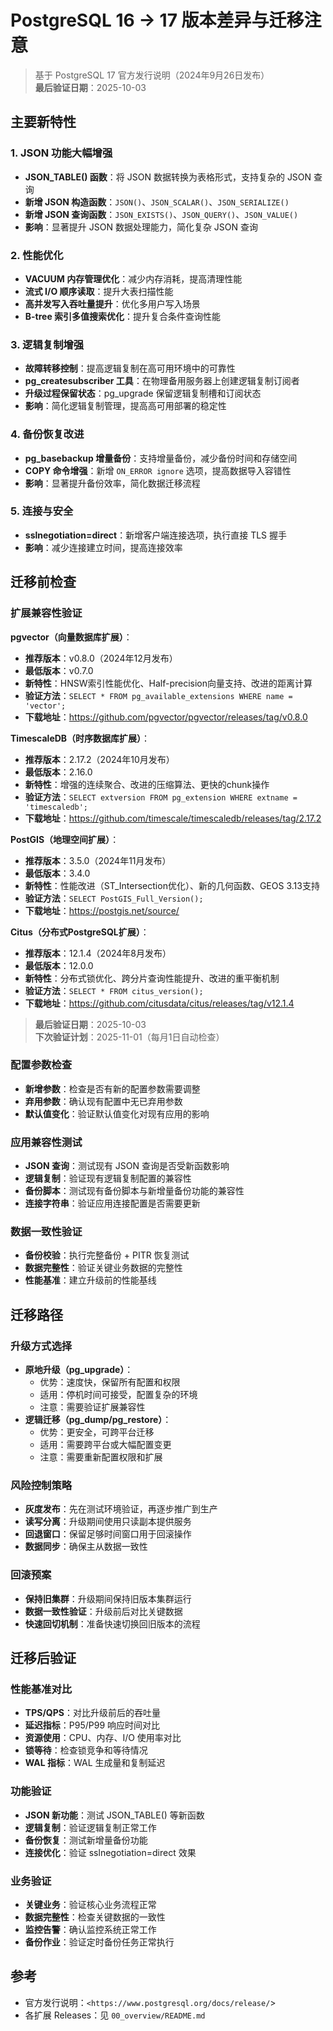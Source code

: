 ﻿# PostgreSQL 16 → 17 版本差异与迁移注意

> 基于 PostgreSQL 17 官方发行说明（2024年9月26日发布）  
> **最后验证日期**：2025-10-03

## 主要新特性

### 1. JSON 功能大幅增强

- **JSON_TABLE() 函数**：将 JSON 数据转换为表格形式，支持复杂的 JSON 查询
- **新增 JSON 构造函数**：`JSON()`、`JSON_SCALAR()`、`JSON_SERIALIZE()`
- **新增 JSON 查询函数**：`JSON_EXISTS()`、`JSON_QUERY()`、`JSON_VALUE()`
- **影响**：显著提升 JSON 数据处理能力，简化复杂 JSON 查询

### 2. 性能优化

- **VACUUM 内存管理优化**：减少内存消耗，提高清理性能
- **流式 I/O 顺序读取**：提升大表扫描性能
- **高并发写入吞吐量提升**：优化多用户写入场景
- **B-tree 索引多值搜索优化**：提升复合条件查询性能

### 3. 逻辑复制增强

- **故障转移控制**：提高逻辑复制在高可用环境中的可靠性
- **pg_createsubscriber 工具**：在物理备用服务器上创建逻辑复制订阅者
- **升级过程保留状态**：pg_upgrade 保留逻辑复制槽和订阅状态
- **影响**：简化逻辑复制管理，提高高可用部署的稳定性

### 4. 备份恢复改进

- **pg_basebackup 增量备份**：支持增量备份，减少备份时间和存储空间
- **COPY 命令增强**：新增 `ON_ERROR ignore` 选项，提高数据导入容错性
- **影响**：显著提升备份效率，简化数据迁移流程

### 5. 连接与安全

- **sslnegotiation=direct**：新增客户端连接选项，执行直接 TLS 握手
- **影响**：减少连接建立时间，提高连接效率

## 迁移前检查

### 扩展兼容性验证

**pgvector（向量数据库扩展）**：

- **推荐版本**：v0.8.0（2024年12月发布）
- **最低版本**：v0.7.0
- **新特性**：HNSW索引性能优化、Half-precision向量支持、改进的距离计算
- **验证方法**：`SELECT * FROM pg_available_extensions WHERE name = 'vector';`
- **下载地址**：<https://github.com/pgvector/pgvector/releases/tag/v0.8.0>

**TimescaleDB（时序数据库扩展）**：

- **推荐版本**：2.17.2（2024年10月发布）
- **最低版本**：2.16.0
- **新特性**：增强的连续聚合、改进的压缩算法、更快的chunk操作
- **验证方法**：`SELECT extversion FROM pg_extension WHERE extname = 'timescaledb';`
- **下载地址**：<https://github.com/timescale/timescaledb/releases/tag/2.17.2>

**PostGIS（地理空间扩展）**：

- **推荐版本**：3.5.0（2024年11月发布）
- **最低版本**：3.4.0
- **新特性**：性能改进（ST_Intersection优化）、新的几何函数、GEOS 3.13支持
- **验证方法**：`SELECT PostGIS_Full_Version();`
- **下载地址**：<https://postgis.net/source/>

**Citus（分布式PostgreSQL扩展）**：

- **推荐版本**：12.1.4（2024年8月发布）
- **最低版本**：12.0.0
- **新特性**：分布式锁优化、跨分片查询性能提升、改进的重平衡机制
- **验证方法**：`SELECT * FROM citus_version();`
- **下载地址**：<https://github.com/citusdata/citus/releases/tag/v12.1.4>

> **最后验证日期**：2025-10-03  
> **下次验证计划**：2025-11-01（每月1日自动检查）

### 配置参数检查

- **新增参数**：检查是否有新的配置参数需要调整
- **弃用参数**：确认现有配置中无已弃用参数
- **默认值变化**：验证默认值变化对现有应用的影响

### 应用兼容性测试

- **JSON 查询**：测试现有 JSON 查询是否受新函数影响
- **逻辑复制**：验证现有逻辑复制配置的兼容性
- **备份脚本**：测试现有备份脚本与新增量备份功能的兼容性
- **连接字符串**：验证应用连接配置是否需要更新

### 数据一致性验证

- **备份校验**：执行完整备份 + PITR 恢复测试
- **数据完整性**：验证关键业务数据的完整性
- **性能基准**：建立升级前的性能基线

## 迁移路径

### 升级方式选择

- **原地升级（pg_upgrade）**：
  - 优势：速度快，保留所有配置和权限
  - 适用：停机时间可接受，配置复杂的环境
  - 注意：需要验证扩展兼容性
- **逻辑迁移（pg_dump/pg_restore）**：
  - 优势：更安全，可跨平台迁移
  - 适用：需要跨平台或大幅配置变更
  - 注意：需要重新配置权限和扩展

### 风险控制策略

- **灰度发布**：先在测试环境验证，再逐步推广到生产
- **读写分离**：升级期间使用只读副本提供服务
- **回退窗口**：保留足够时间窗口用于回滚操作
- **数据同步**：确保主从数据一致性

### 回滚预案

- **保持旧集群**：升级期间保持旧版本集群运行
- **数据一致性验证**：升级前后对比关键数据
- **快速回切机制**：准备快速切换回旧版本的流程

## 迁移后验证

### 性能基准对比

- **TPS/QPS**：对比升级前后的吞吐量
- **延迟指标**：P95/P99 响应时间对比
- **资源使用**：CPU、内存、I/O 使用率对比
- **锁等待**：检查锁竞争和等待情况
- **WAL 指标**：WAL 生成量和复制延迟

### 功能验证

- **JSON 新功能**：测试 JSON_TABLE() 等新函数
- **逻辑复制**：验证逻辑复制正常工作
- **备份恢复**：测试新增量备份功能
- **连接优化**：验证 sslnegotiation=direct 效果

### 业务验证

- **关键业务**：验证核心业务流程正常
- **数据完整性**：检查关键数据的一致性
- **监控告警**：确认监控系统正常工作
- **备份作业**：验证定时备份任务正常执行

## 参考

- 官方发行说明：`<https://www.postgresql.org/docs/release/`>
- 各扩展 Releases：见 `00_overview/README.md`
